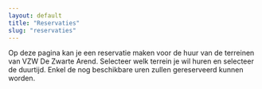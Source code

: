 ```yaml
---
layout: default
title: "Reservaties"
slug: "reservaties"
---
```


Op deze pagina kan je een reservatie maken voor de huur van de terreinen van VZW De Zwarte Arend. Selecteer welk terrein je wil huren en selecteer de duurtijd. Enkel de nog beschikbare uren zullen gereserveerd kunnen worden.
